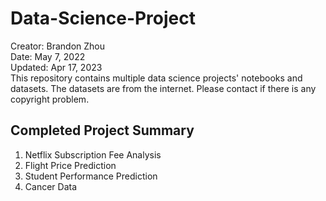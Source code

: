 # Data-Science-Project
Creator: Brandon Zhou \
Date: May 7, 2022 \
Updated: Apr 17, 2023 \
This repository contains multiple data science projects' notebooks and datasets. The datasets are from the internet. Please contact if there is any copyright problem.

## Completed Project Summary
1. Netflix Subscription Fee Analysis
2. Flight Price Prediction
3. Student Performance Prediction
4. Cancer Data
